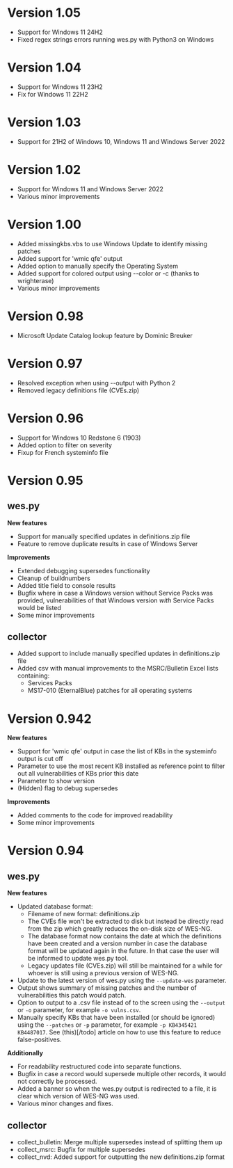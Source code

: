 # Version 1.05
- Support for Windows 11 24H2
- Fixed regex strings errors running wes.py with Python3 on Windows

# Version 1.04
- Support for Windows 11 23H2
- Fix for Windows 11 22H2

# Version 1.03
- Support for 21H2 of Windows 10, Windows 11 and Windows Server 2022

# Version 1.02
- Support for Windows 11 and Windows Server 2022
- Various minor improvements

# Version 1.00
- Added missingkbs.vbs to use Windows Update to identify missing patches
- Added support for 'wmic qfe' output
- Added option to manually specify the Operating System
- Added support for colored output using --color or -c (thanks to wrighterase)
- Various minor improvements

# Version 0.98
- Microsoft Update Catalog lookup feature by Dominic Breuker

# Version 0.97
- Resolved exception when using --output with Python 2
- Removed legacy definitions file (CVEs.zip)

# Version 0.96
- Support for Windows 10 Redstone 6 (1903)
- Added option to filter on severity 
- Fixup for French systeminfo file

# Version 0.95
## wes.py
**New features**
- Support for manually specified updates in definitions.zip file
- Feature to remove duplicate results in case of Windows Server

**Improvements**
- Extended debugging supersedes functionality
- Cleanup of buildnumbers
- Added title field to console results
- Bugfix where in case a Windows version without Service Packs was provided, vulnerabilities of that Windows version _with_ Service Packs would be listed
- Some minor improvements

## collector
- Added support to include manually specified updates in definitions.zip file
- Added csv with manual improvements to the MSRC/Bulletin Excel lists containing:
  - Services Packs
  - MS17-010 (EternalBlue) patches for all operating systems


# Version 0.942
**New features**
- Support for 'wmic qfe' output in case the list of KBs in the systeminfo output is cut off
- Parameter to use the most recent KB installed as reference point to filter out all vulnerabilities of KBs prior this date
- Parameter to show version
- (Hidden) flag to debug supersedes

**Improvements**
- Added comments to the code for improved readability
- Some minor improvements


# Version 0.94
## wes.py
**New features**
- Updated database format:
  - Filename of new format: definitions.zip
  - The CVEs file won't be extracted to disk but instead be directly read from the zip which greatly reduces the on-disk size of WES-NG.
  - The database format now contains the date at which the definitions have been created and a version number in case the database format will be updated again in the future. In that case the user will be informed to update wes.py tool.
  - Legacy updates file (CVEs.zip) will still be maintained for a while for whoever is still using a previous version of WES-NG.
- Update to the latest version of wes.py using the `--update-wes` parameter.
- Output shows summary of missing patches and the number of vulnerabilities this patch would patch.
- Option to output to a .csv file instead of to the screen using the `--output` or `-o` parameter, for example `-o vulns.csv`.
- Manually specify KBs that have been installed (or should be ignored) using the `--patches` or `-p` parameter, for example `-p KB4345421 KB4487017`. See (this)[/todo] article on how to use this feature to reduce false-positives.

**Additionally**
- For readability restructured code into separate functions.
- Bugfix in case a record would supersede multiple other records, it would not correctly be processed.
- Added a banner so when the wes.py output is redirected to a file, it is clear which version of WES-NG was used.
- Various minor changes and fixes.

## collector
- collect_bulletin: Merge multiple supersedes instead of splitting them up
- collect_msrc: Bugfix for multiple supersedes
- collect_nvd: Added support for outputting the new definitions.zip format
